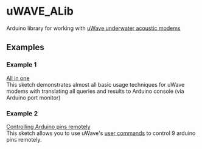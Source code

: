 # uWAVE_ALib
Arduino library for working with [uWave underwater acoustic modems](https://docs.unavlab.com/underwater_acoustic_modems_en.html#uwave)

## Examples

### Example 1
[All in one](https://github.com/ucnl/uWAVE_ALib/blob/main/examples/uWAVE_ALib_example_1.ino)  
This sketch demonstrates almost all basic usage techniques for uWave modems with translating all queries and results to Arduino console (via Arduino port monitor)

### Example 2
[Controlling Arduino pins remotely](https://github.com/ucnl/uWAVE_ALib/blob/main/examples/uWAVE_ALib_RemoteControl.ino)  
This sketch allows you to use uWave's [user commands](https://docs.unavlab.com/documentation/EN/uWAVE/uWAVE_Protocol_Specification_en.html#42-remote-commands) to control 9 arduino pins remotely.

